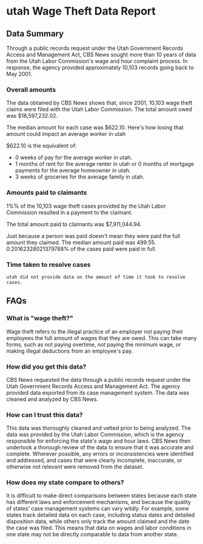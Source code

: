# utah Wage Theft Data Report

## Data Summary

Through a public records request under the Utah Government Records Access and Management Act, CBS News sought more than 10 years of data from the Utah Labor Commission's wage and hour complaint process. In response, the agency provided approximately 10,103 records going back to May 2001.



### Overall amounts

The data obtained by CBS News shows that, since 2001, 10,103 wage theft claims were filed with the Utah Labor Commission. The total amount owed was $18,597,232.02.

The median amount for each case was $622.10. Here's how losing that amount could impact an average worker in utah

$622.10 is the equivalent of: 
* 0 weeks of pay for the average worker in utah.
* 1 months of rent for the average renter in utah or 0 months of mortgage payments for the average homeowner in utah.
* 3 weeks of groceries for the average family in utah.

### Amounts paid to claimants

1%% of the 10,103 wage theft cases provided by the Utah Labor Commission resulted in a payment to the claimant. 

The total amount paid to claimants was $7,911,044.94.

Just because a person was paid doesn't mean they were paid the full amount they claimed. The median amount paid was 499.55. 0.20162328021379788% of the cases paid were paid in full.


### Time taken to resolve cases

    utah did not provide data on the amount of time it took to resolve cases.


## FAQs

### What is "wage theft?"

Wage theft refers to the illegal practice of an employer not paying their employees the full amount of wages that they are owed. This can take many forms, such as not paying overtime, not paying the minimum wage, or making illegal deductions from an employee's pay.

###  How did you get this data?

CBS News requested the data through a public records request under the Utah Government Records Access and Management Act. The agency provided data exported from its case management system. The data was cleaned and analyzed by CBS News.

### How can I trust this data? 

This data was thoroughly cleaned and vetted prior to being analyzed. The data was provided by the Utah Labor Commission, which is the agency responsible for enforcing the state's wage and hour laws. CBS News then undertook a thorough review of the data to ensure that it was accurate and complete. Wherever possible, any errors or inconsistencies were identified and addressed, and cases that were clearly incomplete, inaccurate, or otherwise not relevant were removed from the dataset.

### How does my state compare to others? 

It is difficult to make direct comparisons between states because each state has different laws and enforcement mechanisms, and because the quality of states' case management systems can vary wildly. For example, some states track detailed data on each case, including status dates and detailed disposition data, while others only track the amount claimed and the date the case was filed. This means that data on wages and labor conditions in one state may not be directly comparable to data from another state.